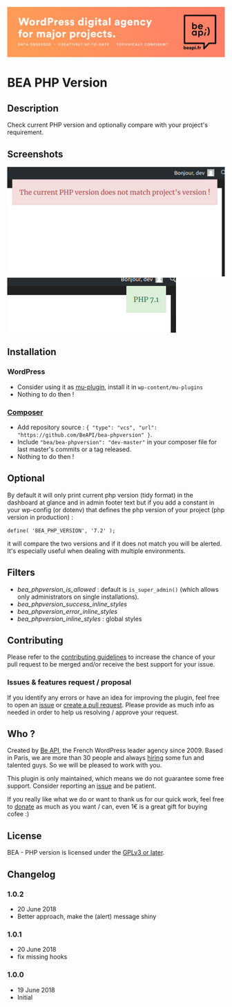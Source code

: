 <a href="https://beapi.fr">![Be API Github Banner](/assets/banner-github.png)</a>

# BEA PHP Version #

## Description ##

Check current PHP version and optionally compare with your project's requirement.

## Screenshots

![Error if BEA_PHP_VERSION and current PHP version does not match](/assets/screen-error-front.png)
![success : display only php version](/assets/screen-ok-front.png)

## Installation

### WordPress

- Consider using it as [mu-plugin](https://codex.wordpress.org/Must_Use_Plugins), install it in `wp-content/mu-plugins`
- Nothing to do then !

### [Composer](http://composer.rarst.net/)

- Add repository source : `{ "type": "vcs", "url": "https://github.com/BeAPI/bea-phpversion" }`.
- Include `"bea/bea-phpversion": "dev-master"` in your composer file for last master's commits or a tag released.
- Nothing to do then !

## Optional

By default it will only print current php version (tidy format) in the dashboard at glance and in admin footer text but if you add a constant in your wp-config (or dotenv) that defines the php version of your project (php version in production) :

	define( 'BEA_PHP_VERSION', '7.2' );

it will compare the two versions and if it does not match you will be alerted. It's especially useful when dealing with multiple environments.

## Filters

* _bea_phpversion_is_allowed_ : default is `is_super_admin()` (which allows only administrators on single installations).
* _bea_phpversion_success_inline_styles_
* _bea_phpversion_error_inline_styles_
* _bea_phpversion_inline_styles_ : global styles

## Contributing

Please refer to the [contributing guidelines](.github/CONTRIBUTING.md) to increase the chance of your pull request to be merged and/or receive the best support for your issue.

### Issues & features request / proposal

If you identify any errors or have an idea for improving the plugin, feel free to open an [issue](../../issues/new) or [create a pull request](../../compare). Please provide as much info as needed in order to help us resolving / approve your request.

## Who ?

Created by [Be API](https://beapi.fr), the French WordPress leader agency since 2009. Based in Paris, we are more than 30 people and always [hiring](https://beapi.workable.com) some fun and talented guys. So we will be pleased to work with you.

This plugin is only maintained, which means we do not guarantee some free support. Consider reporting an [issue](#issues--features-request--proposal) and be patient. 

If you really like what we do or want to thank us for our quick work, feel free to [donate](https://www.paypal.me/BeAPI) as much as you want / can, even 1€ is a great gift for buying cofee :)

## License

BEA - PHP version is licensed under the [GPLv3 or later](LICENSE.md).

## Changelog ##

### 1.0.2
* 20 June 2018
* Better approach, make the (alert) message shiny

### 1.0.1
* 20 June 2018
* fix missing hooks

### 1.0.0
* 19 June 2018
* Initial

